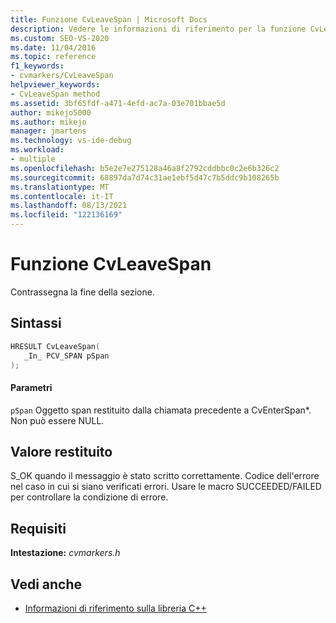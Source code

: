 ```yaml
---
title: Funzione CvLeaveSpan | Microsoft Docs
description: Vedere le informazioni di riferimento per la funzione CvLeaveSpan (libreria C) dell'SDK del visualizzatore di concorrenza.
ms.custom: SEO-VS-2020
ms.date: 11/04/2016
ms.topic: reference
f1_keywords:
- cvmarkers/CvLeaveSpan
helpviewer_keywords:
- CvLeaveSpan method
ms.assetid: 3bf65fdf-a471-4efd-ac7a-03e701bbae5d
author: mikejo5000
ms.author: mikejo
manager: jmartens
ms.technology: vs-ide-debug
ms.workload:
- multiple
ms.openlocfilehash: b5e2e7e275128a46a8f2792cddbbc0c2e6b326c2
ms.sourcegitcommit: 68897da7d74c31ae1ebf5d47c7b5ddc9b108265b
ms.translationtype: MT
ms.contentlocale: it-IT
ms.lasthandoff: 08/13/2021
ms.locfileid: "122136169"
---
```

# <a name="cvleavespan-function"></a>Funzione CvLeaveSpan
Contrassegna la fine della sezione.

## <a name="syntax"></a>Sintassi

```C
HRESULT CvLeaveSpan(
   _In_ PCV_SPAN pSpan
);
```

#### <a name="parameters"></a>Parametri
 `pSpan` Oggetto span restituito dalla chiamata precedente a CvEnterSpan*. Non può essere NULL.

## <a name="return-value"></a>Valore restituito
 S_OK quando il messaggio è stato scritto correttamente. Codice dell'errore nel caso in cui si siano verificati errori. Usare le macro SUCCEEDED/FAILED per controllare la condizione di errore.

## <a name="requirements"></a>Requisiti
 **Intestazione:** *cvmarkers.h*

## <a name="see-also"></a>Vedi anche
- [Informazioni di riferimento sulla libreria C++](../profiling/cpp-library-reference.md)